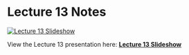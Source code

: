 # Lecture 13 Notes

[![Lecture 13 Slideshow](https://gitpitch.com/assets/badge.svg)](https://gitpitch.com/CWRU-EECS301-S18/syllabus/master?p=/Lectures/Lecture13/Slides)

View the Lecture 13 presentation here: [**Lecture 13 Slideshow**](https://gitpitch.com/CWRU-EECS301-S18/syllabus/master?p=/Lectures/Lecture13/Slides)
